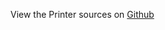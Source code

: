 
<!--
FrozenIsBool False
-->

View the Printer sources on [Github](https://github.com/Ledoux/ShareYourSystem/tree/master/ShareYourSystem/Objects/Installer)

